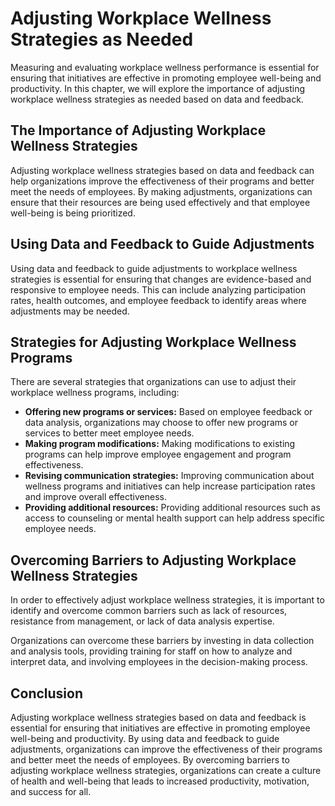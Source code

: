 Adjusting Workplace Wellness Strategies as Needed
=====================================================================================================================

Measuring and evaluating workplace wellness performance is essential for ensuring that initiatives are effective in promoting employee well-being and productivity. In this chapter, we will explore the importance of adjusting workplace wellness strategies as needed based on data and feedback.

The Importance of Adjusting Workplace Wellness Strategies
---------------------------------------------------------

Adjusting workplace wellness strategies based on data and feedback can help organizations improve the effectiveness of their programs and better meet the needs of employees. By making adjustments, organizations can ensure that their resources are being used effectively and that employee well-being is being prioritized.

Using Data and Feedback to Guide Adjustments
--------------------------------------------

Using data and feedback to guide adjustments to workplace wellness strategies is essential for ensuring that changes are evidence-based and responsive to employee needs. This can include analyzing participation rates, health outcomes, and employee feedback to identify areas where adjustments may be needed.

Strategies for Adjusting Workplace Wellness Programs
----------------------------------------------------

There are several strategies that organizations can use to adjust their workplace wellness programs, including:

* **Offering new programs or services:** Based on employee feedback or data analysis, organizations may choose to offer new programs or services to better meet employee needs.
* **Making program modifications:** Making modifications to existing programs can help improve employee engagement and program effectiveness.
* **Revising communication strategies:** Improving communication about wellness programs and initiatives can help increase participation rates and improve overall effectiveness.
* **Providing additional resources:** Providing additional resources such as access to counseling or mental health support can help address specific employee needs.

Overcoming Barriers to Adjusting Workplace Wellness Strategies
--------------------------------------------------------------

In order to effectively adjust workplace wellness strategies, it is important to identify and overcome common barriers such as lack of resources, resistance from management, or lack of data analysis expertise.

Organizations can overcome these barriers by investing in data collection and analysis tools, providing training for staff on how to analyze and interpret data, and involving employees in the decision-making process.

Conclusion
----------

Adjusting workplace wellness strategies based on data and feedback is essential for ensuring that initiatives are effective in promoting employee well-being and productivity. By using data and feedback to guide adjustments, organizations can improve the effectiveness of their programs and better meet the needs of employees. By overcoming barriers to adjusting workplace wellness strategies, organizations can create a culture of health and well-being that leads to increased productivity, motivation, and success for all.
